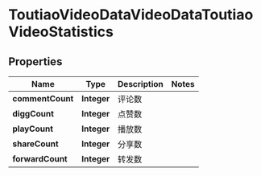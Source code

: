 # ToutiaoVideoDataVideoDataToutiaoVideoStatistics

## Properties
Name | Type | Description | Notes
------------ | ------------- | ------------- | -------------
**commentCount** | **Integer** | 评论数 | 
**diggCount** | **Integer** | 点赞数 | 
**playCount** | **Integer** | 播放数 | 
**shareCount** | **Integer** | 分享数 | 
**forwardCount** | **Integer** | 转发数 | 
